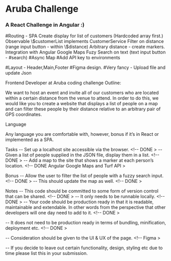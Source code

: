 # Aruba Challenge

### A React Challenge in Angular :)

<!--DONE --> #Routing - SPA
<!--DONE --> Create display for list of customers (Hardcoded array first.)
<!--DONE --> Observable \$customerList implements CustomerService
<!--DONE --> Filter on distance (range input button - within \$distance)
<!--DONE --> Arbitrary distance - create markers.
<!--DONE --> Integration with Angular Google Maps
<!--DONE --> Fuzy Search on text (text input button - #search)
<!--DONE --> #Async Map
<!--DONE --> #Add API key to environments

#Layout - Header,Main,Footer
#Figma design.
#Very fancy - Upload file and update Json

Frontend Developer at Aruba coding challenge Outline:

We want to host an event and invite all of our customers who are located within a certain distance from the venue to attend. In order to do this, we would like you to create a website that displays a list of people on a map and can filter these people by their distance relative to an arbitrary pair of GPS coordinates.

Language

Any language you are comfortable with, however, bonus if it’s in React or implemented as a SPA.

Tasks
-- Set up a localhost site accessible via the browser. <!-- DONE >
-- Given a list of people supplied in the JSON file, display them in a list. <!-- DONE >
-- Add a map to the site that shows a marker at each person’s location. <!-- DONE Angular Google Maps and Turf API >

Bonus
-- Allow the user to filter the list of people with a fuzzy search input. <!-- DONE >
-- This should update the map as well. <!-- DONE >

Notes
-- This code should be committed to some form of version control that can be shared. <!-- DONE >
-- It only needs to be runnable locally. <!-- DONE >
-- Your code should be production ready in that it is readable, maintainable and
extendable. In other words from the perspective that other developers will one day need
to add to it. <!-- DONE >

-- It does not need to be production ready in terms of bundling, minification,
deployment etc. <!-- DONE >

-- Consideration should be given to the UI & UX of the page. <!-- Figma >

-- If you decide to leave out certain functionality, design, styling etc due to time please list this in your submission.
